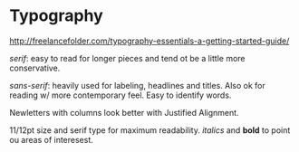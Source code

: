 # Typography


http://freelancefolder.com/typography-essentials-a-getting-started-guide/

*serif*: easy to read for longer pieces and tend ot be a little more conservative.

*sans-serif*: heavily used for labeling, headlines and titles. Also ok for reading w/ more contemporary feel. Easy to identify words.

Newletters with columns look better with Justified Alignment.

11/12pt size and serif type for maximum readability. *italics* and **bold** to point ou areas of interesest.
